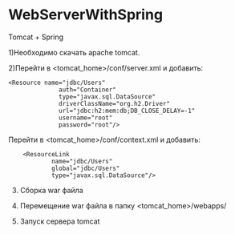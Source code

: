# WebServerWithSpring
Tomcat + Spring

1)Необходимо скачать apache tomcat.

2)Перейти в <tomcat_home>/conf/server.xml и добавить:
```
<Resource name="jdbc/Users"
              auth="Container"
              type="javax.sql.DataSource"
              driverClassName="org.h2.Driver"
              url="jdbc:h2:mem:db;DB_CLOSE_DELAY=-1"
              username="root"
              password="root"/>
```

Перейти в <tomcat_home>/conf/context.xml и добавить:
```
    <ResourceLink
            name="jdbc/Users"
            global="jdbc/Users"
            type="javax.sql.DataSource"/>
 ```       
3) Сборка war файла

4) Перемещение war файла в папку <tomcat_home>/webapps/

5) Запуск сервера tomcat
